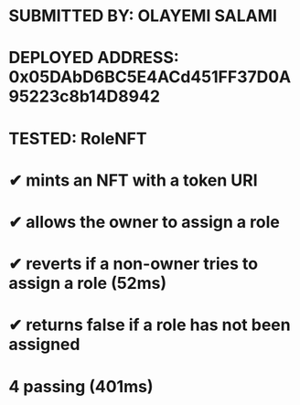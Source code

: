 # SUBMITTED BY: OLAYEMI SALAMI
# DEPLOYED ADDRESS: 0x05DAbD6BC5E4ACd451FF37D0A95223c8b14D8942
# TESTED: RoleNFT
  #  ✔ mints an NFT with a token URI
   # ✔ allows the owner to assign a role
   # ✔ reverts if a non-owner tries to assign a role (52ms)
   # ✔ returns false if a role has not been assigned


  # 4 passing (401ms)

